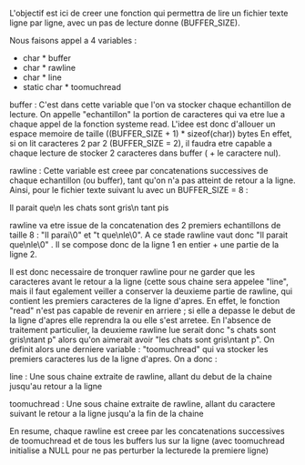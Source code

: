 L'objectif est ici de creer une fonction qui permettra de lire un fichier texte ligne par ligne, avec un pas de lecture donne (BUFFER_SIZE).

Nous faisons appel a 4 variables :
- char *  buffer
- char *  rawline
- char *  line
- static char *  toomuchread

buffer :
C'est dans cette variable que l'on va stocker chaque echantillon de lecture. On appelle "echantillon" la portion de caracteres qui va etre
lue a chaque appel de la fonction systeme read. L'idee est donc d'allouer un espace memoire de taille ((BUFFER_SIZE + 1) * sizeof(char)) bytes
En effet, si on lit caracteres 2 par 2 (BUFFER_SIZE = 2), il faudra etre capable a chaque lecture de stocker 2 caracteres dans buffer ( + le
caractere nul).

rawline :
Cette variable est creee par concatenations successives de chaque echantillon (ou buffer), tant qu'on n'a pas atteint de retour a la ligne.
Ainsi, pour le fichier texte suivant lu avec un BUFFER_SIZE = 8 :

  Il parait que\n
  les chats sont gris\n
  tant pis

rawline va etre issue de la concatenation des 2 premiers echantillons de taille 8 : "Il parai\0" et "t que\nle\0". A ce stade rawline vaut donc
"Il parait que\nle\0" . Il se compose donc de la ligne 1 en entier + une partie de la ligne 2. 

Il est donc necessaire de tronquer rawline pour ne garder que les caracteres avant le retour a la ligne (cette sous chaine sera appelee "line", mais
il faut egalement veiller a conserver la deuxieme partie de rawline, qui contient les premiers caracteres de la ligne d'apres. En effet, le fonction
"read" n'est pas capable de revenir en arriere ; si elle a depasse le debut de la ligne d'apres elle reprendra la ou elle s'est arretee. En l'absence
de traitement particulier, la deuxieme rawline lue serait donc "s chats sont gris\ntant p" alors qu'on aimerait avoir "les chats sont gris\ntant p".
On definit alors une derniere variable : "toomuchread" qui va stocker les premiers caracteres lus de la ligne d'apres. On a donc :

line :
Une sous chaine extraite de rawline, allant du debut de la chaine jusqu'au retour a la ligne

toomuchread :
Une sous chaine extraite de rawline, allant du caractere suivant le retour a la ligne jusqu'a la fin de la chaine


En resume, chaque rawline est creee par les concatenations successives de toomuchread et de tous les buffers lus sur la ligne (avec toomuchread
initialise a NULL pour ne pas perturber la lecturede la premiere ligne)

  
